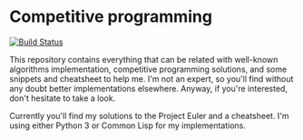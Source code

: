Competitive programming
=======================

[![Build Status](https://ci.deuxfleurs.fr/job/competitive-programming/master/badge/icon)](https://ci.deuxfleurs.fr/job/competitive-programming/master)

This repository contains everything that can be related with well-known algorithms implementation, competitive programming solutions, and some snippets and cheatsheet to help me.
I'm not an expert, so you'll find without any doubt better implementations elsewhere. Anyway, if you're interested, don't hesitate to take a look.

Currently you'll find my solutions to the Project Euler and a cheatsheet. I'm using either Python 3 or Common Lisp for my implementations.
